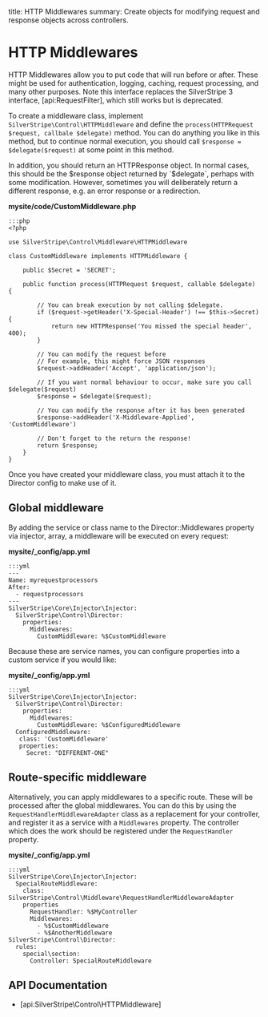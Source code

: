 title: HTTP Middlewares
summary: Create objects for modifying request and response objects across controllers.

# HTTP Middlewares

HTTP Middlewares allow you to put code that will run before or after. These might be used for
authentication, logging, caching, request processing, and many other purposes. Note this interface
replaces the SilverStripe 3 interface, [api:RequestFilter], which still works but is deprecated.

To create a middleware class, implement `SilverStripe\Control\HTTPMiddleware` and define the
`process(HTTPRequest $request, callbale $delegate)` method. You can do anything you like in this
method, but to continue normal execution, you should call `$response = $delegate($request)`
at some point in this method.

In addition, you should return an HTTPResponse object. In normal cases, this should be the
$response object returned by `$delegate`, perhaps with some modification. However, sometimes you
will deliberately return a different response, e.g. an error response or a redirection.

**mysite/code/CustomMiddleware.php**

	:::php
	<?php

    use SilverStripe\Control\Middleware\HTTPMiddleware

	class CustomMiddleware implements HTTPMiddleware {

        public $Secret = 'SECRET';

		public function process(HTTPRequest $request, callable $delegate) {

            // You can break execution by not calling $delegate.
            if ($request->getHeader('X-Special-Header') !== $this->Secret) {
                return new HTTPResponse('You missed the special header', 400);
            }
    
            // You can modify the request before 
            // For example, this might force JSON responses
            $request->addHeader('Accept', 'application/json');

            // If you want normal behaviour to occur, make sure you call $delegate($request)
            $response = $delegate($request);

            // You can modify the response after it has been generated
            $response->addHeader('X-Middleware-Applied', 'CustomMiddleware')

            // Don't forget to the return the response!
            return $response;
		}
	}

Once you have created your middleware class, you must attach it to the Director config to make
use of it.

## Global middleware

By adding the service or class name to the Director::Middlewares property via injector,
array, a middleware will be executed on every request:

**mysite/_config/app.yml**


	:::yml
    ---
    Name: myrequestprocessors
    After:
      - requestprocessors
    ---
    SilverStripe\Core\Injector\Injector:
      SilverStripe\Control\Director:
        properties:
          Middlewares:
            CustomMiddleware: %$CustomMiddleware


Because these are service names, you can configure properties into a custom service if you would
like:

**mysite/_config/app.yml**

    :::yml
    SilverStripe\Core\Injector\Injector:
      SilverStripe\Control\Director:
        properties:
          Middlewares:
            CustomMiddleware: %$ConfiguredMiddleware
      ConfiguredMiddleware:
       class: 'CustomMiddleware'
       properties:
         Secret: "DIFFERENT-ONE"

## Route-specific middleware

Alternatively, you can apply middlewares to a specific route. These will be processed after the
global middlewares. You can do this by using the `RequestHandlerMiddlewareAdapter` class
as a replacement for your controller, and register it as a service with a `Middlewares`
property. The controller which does the work should be registered under the
`RequestHandler` property.

**mysite/_config/app.yml**

    :::yml
    SilverStripe\Core\Injector\Injector:
      SpecialRouteMiddleware:
        class: SilverStripe\Control\Middleware\RequestHandlerMiddlewareAdapter
        properties
          RequestHandler: %$MyController
          Middlewares:
            - %$CustomMiddleware
            - %$AnotherMiddleware
    SilverStripe\Control\Director:
      rules:
        special\section:
          Controller: SpecialRouteMiddleware

## API Documentation

* [api:SilverStripe\Control\HTTPMiddleware]

